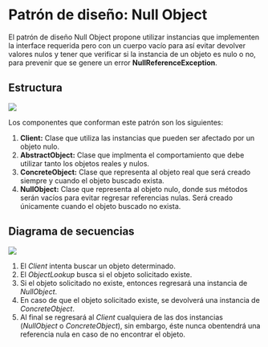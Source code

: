 # Patrón de diseño: Null Object

El patrón de diseño Null Object propone utilizar instancias que implementen la interface requerida pero con un cuerpo vacío para así evitar devolver valores nulos y tener que verificar si la instancia de un objeto es nulo o no, para prevenir que se genere un error **NullReferenceException**.

## Estructura

![](https://reactiveprogramming.io/public/books/patterns/img/patterns-articles/null-object-diagram.png)

Los componentes que conforman este patrón son los siguientes:

1. **Client:** Clase que utiliza las instancias que pueden ser afectado por un objeto nulo. 
2. **AbstractObject:** Clase que implmenta el comportamiento que debe utilizar tanto los objetos reales y nulos.
3. **ConcreteObject:** Clase que representa al objeto real que será creado siempre y cuando el objeto buscado exista.
4. **NullObject:** Clase que representa al objeto nulo, donde sus métodos serán vacíos para evitar regresar referencias nulas. Será creado únicamente cuando el objeto buscado no exista. 

## Diagrama de secuencias

![](https://reactiveprogramming.io/public/books/patterns/img/patterns-articles/null-object-sequence.png)

1. El *Client* intenta buscar un objeto determinado.
2. El *ObjectLookup* busca si el objeto solicitado existe.
3. Si el objeto solicitado no existe, entonces regresará una instancia de *NullObject*.
4. En caso de que el objeto solicitado existe, se devolverá una instancia de *ConcreteObject*.
5. Al final se regresará al *Client* cualquiera de las dos instancias (*NullObject* o *ConcreteObject*), sin embargo, éste nunca obentendrá una referencia nula en caso de no encontrar el objeto.
